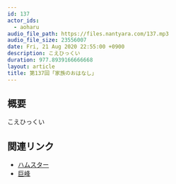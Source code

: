 ```yaml
---
id: 137
actor_ids:
  - aoharu
audio_file_path: https://files.nantyara.com/137.mp3
audio_file_size: 23556007
date: Fri, 21 Aug 2020 22:55:00 +0900
description: こえひっくい
duration: 977.8939166666668
layout: article
title: 第137回「家族のおはなし」
---
```

## 概要

こえひっくい

## 関連リンク

* [ハムスター](https://ja.wikipedia.org/wiki/%E3%83%8F%E3%83%A0%E3%82%B9%E3%82%BF%E3%83%BC)
* [巨峰](https://ja.wikipedia.org/wiki/%E5%B7%A8%E5%B3%B0)
